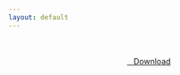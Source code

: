 ```yaml
---
layout: default
---
```


<br />

<br />

<center>
<a href="https://drive.google.com/uc?authuser=0&id=1uvmX0RBlw7yZOF8zr397a-bb2qfkZKjK&export=download" class="hbt"><i class="fa fa-chevron-down" aria-hidden="true"></i>&nbsp; &nbsp;Download</a>
</center><br />

<br />

